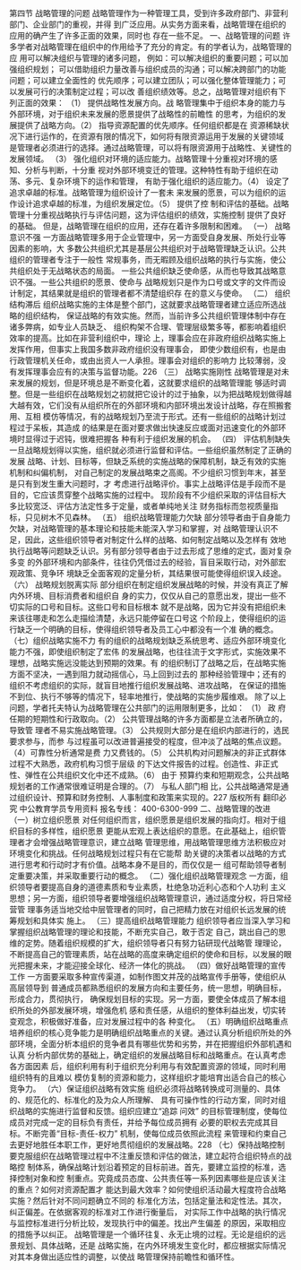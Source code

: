第四节 战略管理的问题
战略管理作为一种管理工具，受到许多政府部门、非营利部门、企业部门的重视，并得
到广泛应用。从实务方面来看，战略管理在组织的应用的确产生了许多正面的效果，同时也
存在一些不足。
一、战略管理的问题
许多学者对战略管理在组织中的作用给予了充分的肯定。有的学者认为，战略管理的应
用可以解决组织与管理的诸多问题， 例如：可以解决组织的重要问题；可以加强组织规划；
可以借助组织力量改善与组织成员的沟通；可以解决跨部门的功能问题；可以建立全面性的
优先顺序；可以建立团队；可以强化整体管理能力；可以发展可行的决策制定过程；可以改
善组织绩效等。总之，战略管理对组织有下列正面的效果： （1） 提供战略性发展方向。战
略管理集中于组织本身的能力与外部环境，对于组织未来发展的愿景提供了战略性的前瞻性
的思考，为组织的发展提供了战略方向。（2） 指导资源配置的优先顺序。任何组织都是在
资源稀缺状况下进行运作的，在资源有限的情况下，如何将有限资源运用于发展的关键领域
是管理者必须进行的选择。通过战略管理，可以将有限资源用于战略性、关键性的发展领域。
（3） 强化组织对环境的适应能力。战略管理十分重视对环境的感知、分析与判断，十分重
视对外部环境变迁的管理。这种特性有助于组织在动荡、多元、复杂环境下的运作和管理，
有助于强化组织的适应能力。（4） 设定了追求卓越的标准。战略管理为组织设计了一套未
来发展的愿景，可以为组织的运作设计追求卓越的标准，为组织发展定位。（5） 提供了控
制和评估的基础。战略管理十分重视战略执行与评估问题，这为评估组织的绩效，实施控制
提供了良好的基础。
但是，战略管理在组织的应用，还存在着许多限制和困难。
（一） 战略意识不强
一方面战略管理多用于企业管理中，另一方面受自身发展、所处行业等因素的影响，大
多数公共组织尤其是基层公共组织对于战略管理缺乏认识。公共组织的管理者专注于一般性
常规事务，而无暇顾及组织战略的执行与实施，使公共组织处于无战略状态的局面。
一些公共组织缺乏使命感，从而也导致其战略意识不强。一些公共组织的愿景、使命与
战略规划只是作为口号或文字的文件而设计制定，其结果就是组织的管理者都不清楚组织存
在的意义与使命。
（二） 组织结构滞后
组织战略实施的主体是整个部门，这就要求战略管理者建立适应所选战略的组织结构，
保证战略的有效实施。然而，当前许多公共组织管理体制中存在诸多弊病，如专业人员缺乏、
组织构架不合理、管理层级繁多等，都影响着组织效率的提高。比如在非营利组织中，理论
上，理事会应在非政府组织战略实施上发挥作用，但事实上我国多数非政府组织没有理事会，
即使少数组织有，也是由行政管理机关任命，或由出资人一人承担。理事会对组织的影响力
比较薄弱，没有发挥理事会应有的决策与监督功能。226
（三） 战略实施刚性
战略管理是对未来发展的规划，但是环境总是不断变化着，这就要求组织的战略管理能
够适时调整。但是一些组织在战略规划之初就把它设计的过于抽象，以为把战略规划做得越
大越有效，它们没有从组织所在的外部环境和内部环境出发设计战略，存在照搬套用、互相
模仿等情况，有的战略规划乃至流于形式。还有一些组织的战略计划过程过于呆板，其造成
的结果是在面对要求做出快速反应或面对迅速变化的外部环境时显得过于迟钝，很难把握各
种有利于组织发展的机会。
（四） 评估机制缺失
一旦战略规划得以实施，组织就必须进行监督和评估。一些组织虽然制定了正确的发展
战略、计划、目标等，但缺乏系统的实施战略的保障机制，缺乏有效的实施机制和纠偏机制，
对自己制定的发展战略束之高阁。不少组织习惯到年末，甚至是只有到发生重大问题时，才
考虑进行战略评价。事实上战略评估是手段而不是目的，它应该贯穿整个战略实施的过程中。
现阶段有不少组织采取的评估目标大多比较宽泛、评估方法定性多于定量，或者单纯地关注
财务指标而忽视质量指标，只见树木不见森林。
（五） 组织战略管理能力欠缺
部分领导者由于自身能力欠缺，对战略管理的基本理论和技能未能深入学习和掌握，对
战略管理认识不足，因此，这些组织领导者对制定什么样的战略、如何制定战略以及怎样有
效地执行战略等问题缺乏认识。另有部分领导者由于过去形成了思维的定式，面对复杂多变
的外部环境和内部条件，往往仍凭借过去的经验，盲目采取行动，对外部宏观政策、竞争环
境缺乏全面客观的定量分析，其结果很可能使得组织误入歧途。
（六） 战略规划脱离实际
部分组织在制定组织发展战略的时候，并没有真正了解内外环境、目标消费者和组织自
身的实力，仅仅从自己的意愿出发，提出一些不切实际的口号和目标。这些口号和目标根本
就不是战略，因为它并没有把组织未来该往哪走和怎么走描绘清楚，永远只能停留在口号这
个阶段上，使得组织的运行缺乏一个明确的目标，使得组织领导者及员工心中都没有一个准
确的概念。
（七）组织战略实施不力
有的组织的战略规划缺乏系统思考、适应外部环境变化能力不强，即使组织制定了宏伟
的发展战略，也往往流于文字形式，实施效果不理想，战略实施远没能达到预期的效果。有
的组织制订了战略之后，在战略实施方面不坚决，一遇到阻力就动摇信心，马上回到过去的
那种经验管理中；还有的组织不考虑组织的实际，就盲目地推行组织发展战略、进攻战略，
在保证的措施不到位、执行不够等的情况下，轻率地推行，使战略的实施步履维艰。
除了以上问题，学者托夫特认为战略管理在公共部门的运用限制更多，比如： （1） 政
府任期的短期性和行政取向。（2） 公共管理战略的许多方面都是立法者所确立的，导致管
理者不易实施战略管理。（3） 公共规则大部分是在组织内部进行的，选民要求参与，而参
与过程虽可以改进普遍接受的程度，但冲淡了战略的焦点议题。（4）可靠性分析通常是费
力又费钱的。（5） 公共机构对问题解决的非正式群体过程不大熟悉，政府机构习惯于层级
的下达文件报告的过程。创造性、非正式性、弹性在公共组织文化中还不成熟。（6） 由于
预算约束和短期观念，公共战略规划者的工作通常很难证明是合理的。（7） 与私人部门相
比，公共战略通常是通过组织设计、预算和财务控制、人事制度和政策来实现的。227
版权所有 翻印必究
中公教育学员专用资料 报名专线： 400-6300-999
二、战略管理的改进
（一）树立组织愿景
对任何组织而言，组织愿景是组织发展的指向灯。相对于组织目标的多样性，组织愿景
更能从宏观上表达组织的意愿。在此基础上，组织管理者才会增强战略管理意识，建立战略
管理思维，用战略管理思维方法积极应对环境变化和挑战。任何战略规划过程只有在它能帮
助关键的决策者以战略的方式进行思考和行动时才有价值。战略本身不是目的，而仅仅是一
组可帮助领导者制定重要决策，并采取重要行动的概念。
（二）强化组织战略管理观念
一方面，组织领导者要提高自身的道德素质和专业素质，杜绝急功近利心态和个人功利
主义思想；另一方面，组织领导者要增强组织战略管理意识，通过适度分权，将日常经营管
理事务适当地交给中层管理者的同时，自己把精力放在对组织长远发展的统筹规划和具体实
施上。
（三）提高组织战略管理能力
组织领导者应当深入学习和掌握组织战略管理的理论和技能，不断充实自己，敢于否定
自己，跳出自己的思维的定势。随着组织规模的扩大，组织领导者只有努力钻研现代战略管
理理论，不断提高自己的管理素质，站在战略的高度来确定组织的使命和目标，以发展的眼
光把握未来，才能迎接全球化、经济一体化的挑战。
（四）做好战略管理的宣传工作
一方面要采取多种宣传渠道，如制作图文并茂的战略宣传手册等，使组织从高层领导到
普通成员都熟悉组织的发展方向和主要任务，统一思想，明确目标，形成合力，贯彻执行，
确保规划目标的实现。另一方面，要使全体成员了解本组织所处的外部发展环境，增强危机
感和责任感，从组织的整体利益出发，切实转变观念，积极做好准备，应对发展过程中的各
种变化。
（五）明确组织战略重点
培养组织的核心竞争能力是明确组织战略重点的关键。通过认真分析组织所处的外
部环境，全面分析本组织的竞争者具有哪些优势和劣势，并在把握组织外部机遇和认真
分析内部优势的基础上，确定组织的发展战略目标和战略重点。在认真考虑各方面因素
后，组织利用有利于组织充分利用与有效配置资源的领域，同时利用组织特有的且难以
模仿复制的资源和能力，这样组织才能培育出适合自己的核心竞争力。
（六）保证组织战略有效实施
组织必须将战略转换成可测量的、具体的、规范化的、标准化的及为众人所理解、
具有可操作性的行动方案，同时对组织战略的实施进行监督和反馈。组织应建立“追踪
问效” 的目标管理制度，使每位成员对完成一定的目标负有责任，并给予每位成员拥有
必要的职权去完成其目标。不断完善“目标-责任-权力” 机制，使每位成员依照此流程
来管理和约束自己去更好地胜任本职工作，更好地贯彻组织的发展战略。228
（七）保持战略控制
要克服组织在战略管理过程中不注重反馈和评估的做法，建立起符合组织特点的战略控
制体系，确保战略计划沿着预定的目标前进。首先，要建立监控的标准，选择控制对象和控
制重点。究竟成员态度、公共责任等一系列因素哪些是应该关注的重点？如何对资源配置才
能达到最大效率？如何使组织活动最大程度符合战略实施？然后针对不同问题确立不同的
标准化方法，包括定量法和定性法。其次，纠正偏差。在依据客观的标准对工作进行衡量后，
对实际工作中战略的执行情况与监控标准进行分析比较，发现执行中的偏差。找出产生偏差
的原因，采取相应的措施予以纠正。
战略管理是一个循环往复、永无止境的过程。无论是组织的远景规划、具体战略，还是
战略实施，在内外环境发生变化时，都应根据实际情况对其本身做出适应性的调整，以使战
略管理保持前瞻性和循环性。
